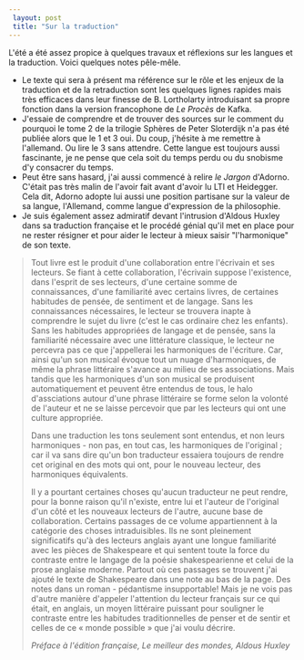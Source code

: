 ```yaml
---
 layout: post
 title: "Sur la traduction"
---
```


<p>L'été a été assez propice à quelques travaux et réflexions sur les langues et la traduction. Voici quelques notes pêle-mêle.</p>  <ul>
<li>Le texte qui sera à présent ma référence sur le rôle et les enjeux de la traduction et de la retraduction sont les quelques lignes rapides mais très efficaces dans leur finesse de B. Lortholarty introduisant sa propre fonction dans la version francophone de <em>Le Procès</em> de Kafka.</li>
<li>J'essaie de comprendre et de trouver des sources sur le comment du pourquoi le tome 2 de la trilogie Sphères de Peter Sloterdijk n'a pas été publiée alors que le 1 et 3 oui. Du coup, j'hésite à me remettre à l'allemand. Ou lire le 3 sans attendre. Cette langue est toujours aussi fascinante, je ne pense que cela soit du temps perdu ou du snobisme d'y consacrer du temps.</li>
<li>Peut être sans hasard, j'ai aussi commencé à relire <em>le Jargon</em> d'Adorno. C'était pas très malin de l'avoir fait avant d'avoir lu LTI et Heidegger. Cela dit, Adorno adopte lui aussi une position partisane sur la valeur de sa langue, l'Allemand, comme langue d'expression de la philosophie.</li>
<li>Je suis également assez admiratif devant l'intrusion d'Aldous Huxley dans sa traduction française et le procédé génial qu'il met en place pour ne rester résigner et pour aider le lecteur à mieux saisir "l'harmonique" de son texte.</li>
</ul>  <blockquote>
<p>Tout livre est le produit d'une collaboration entre l'écrivain et ses lecteurs. Se fiant à cette collaboration, l'écrivain suppose l'existence, dans l'esprit de ses lecteurs, d'une certaine somme de connaissances, d'une familiarité avec certains livres, de certaines habitudes de pensée, de sentiment et de langage. Sans les connaissances nécessaires, le lecteur se trouvera inapte à comprendre le sujet du livre (c'est le cas ordinaire chez les enfants). Sans les habitudes appropriées de langage et de pensée, sans la familiarité nécessaire avec une littérature classique, le lecteur ne percevra pas ce que j'appellerai les harmoniques de l'écriture. Car, ainsi qu'un son musical évoque tout un nuage d'harmoniques, de même la phrase littéraire s'avance au milieu de ses associations. Mais tandis que les harmoniques d'un son musical se produisent automatiquement et peuvent être entendus de tous, le halo d'assciations autour d'une phrase littéraire se forme selon la volonté de l'auteur et ne se laisse percevoir que par les lecteurs qui ont une culture appropriée.</p>
<p>Dans une traduction les tons seulement sont entendus, et non leurs harmoniques - non pas, en tout cas, les harmoniques de l'original ; car il va sans dire qu'un bon traducteur essaiera toujours de rendre cet original en des mots qui ont, pour le nouveau lecteur, des harmoniques équivalents.</p>
<p>Il y a pourtant certaines choses qu'aucun traducteur ne peut rendre, pour la bonne raison qu'il n'existe, entre lui et l'auteur de l'original d'un côté et les nouveaux lecteurs de l'autre, aucune base de collaboration. Certains passages de ce volume appartiennent à la catégorie des choses intraduisibles. Ils ne sont pleinement significatifs qu'à des lecteurs anglais ayant une longue familiarité avec les pièces de Shakespeare et qui sentent toute la force du contraste entre le langage de la poésie shakespearienne et celui de la prose anglaise moderne. Partout où ces passages se trouvent j'ai ajouté le texte de Shakespeare dans une note au bas de la page. Des notes dans un roman - pédantisme insupportable! Mais je ne vois pas d'autre manière d'appeler l'attention du lecteur français sur ce qui était, en anglais, un moyen littéraire puissant pour souligner le contraste entre les habitudes traditionnelles de penser et de sentir et celles de ce «&nbsp;monde possible&nbsp;» que j'ai voulu décrire.</p>  <cite>Préface à l'édition française, <em>Le meilleur des mondes</em>, Aldous Huxley</cite></blockquote>
